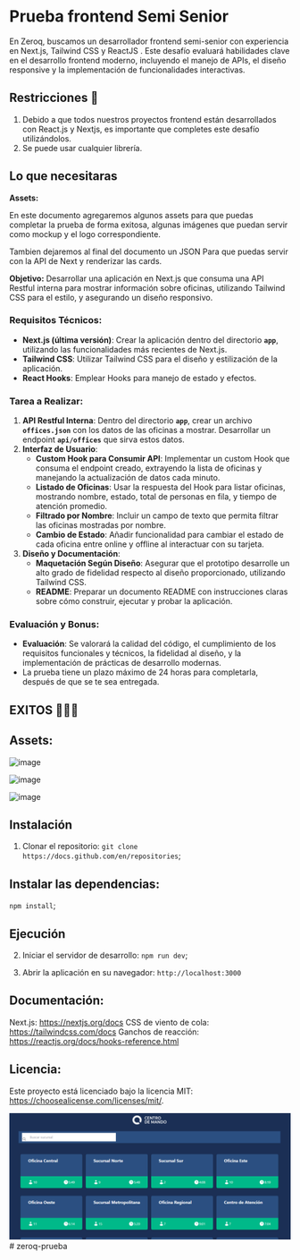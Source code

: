 # Prueba frontend Semi Senior

En Zeroq, buscamos un desarrollador frontend semi-senior con experiencia en Next.js, Tailwind CSS y ReactJS . Este desafío evaluará habilidades clave en el desarrollo frontend moderno, incluyendo el manejo de APIs, el diseño responsive y la implementación de funcionalidades interactivas.

## Restricciones 👀

1. Debido a que todos nuestros proyectos frontend están desarrollados con React.js y Nextjs, es importante que completes este desafío utilizándolos.
2. Se puede usar cualquier librería.

## Lo que necesitaras

**Assets:**

En este documento agregaremos algunos assets para que puedas completar la prueba de forma exitosa, algunas imágenes que puedan servir como mockup y el logo correspondiente.

Tambien dejaremos al final del documento un JSON Para que puedas servir con la API de Next y renderizar las cards.

**Objetivo:** Desarrollar una aplicación en Next.js que consuma una API Restful interna para mostrar información sobre oficinas, utilizando Tailwind CSS para el estilo, y asegurando un diseño responsivo.

### Requisitos Técnicos:

- **Next.js (última versión)**: Crear la aplicación dentro del directorio **`app`**, utilizando las funcionalidades más recientes de Next.js.
- **Tailwind CSS**: Utilizar Tailwind CSS para el diseño y estilización de la aplicación.
- **React Hooks**: Emplear Hooks para manejo de estado y efectos.

### Tarea a Realizar:

1. **API Restful Interna**: Dentro del directorio **`app`**, crear un archivo **`offices.json`** con los datos de las oficinas a mostrar. Desarrollar un endpoint **`api/offices`** que sirva estos datos.
2. **Interfaz de Usuario**:
    - **Custom Hook para Consumir API**: Implementar un custom Hook que consuma el endpoint creado, extrayendo la lista de oficinas y manejando la actualización de datos cada minuto.
    - **Listado de Oficinas**: Usar la respuesta del Hook para listar oficinas, mostrando nombre, estado, total de personas en fila, y tiempo de atención promedio.
    - **Filtrado por Nombre**: Incluir un campo de texto que permita filtrar las oficinas mostradas por nombre.
    - **Cambio de Estado**: Añadir funcionalidad para cambiar el estado de cada oficina entre online y offline al interactuar con su tarjeta.
3. **Diseño y Documentación**:
    - **Maquetación Según Diseño**: Asegurar que el prototipo desarrolle un alto grado de fidelidad respecto al diseño proporcionado, utilizando Tailwind CSS.
    - **README**: Preparar un documento README con instrucciones claras sobre cómo construir, ejecutar y probar la aplicación.

### Evaluación y Bonus:

- **Evaluación**: Se valorará la calidad del código, el cumplimiento de los requisitos funcionales y técnicos, la fidelidad al diseño, y la implementación de prácticas de desarrollo modernas.
- La prueba tiene un plazo máximo de 24 horas para completarla, después de que se te sea entregada.

## **EXITOS 🚀🚀🚀**

## Assets:

![image](https://github.com/Orliluq/zeroq-prueba/assets/122529721/7722a288-82e9-4856-ac3b-b74233304957)


![image](https://github.com/Orliluq/zeroq-prueba/assets/122529721/dc16a5ae-39b6-4e9f-8084-f393924638e6)

![image](https://github.com/Orliluq/zeroq-prueba/assets/122529721/aa282b67-b9f7-45d2-afa0-1e30e0017418)



## Instalación
1. Clonar el repositorio:
`git clone https://docs.github.com/en/repositories`;

## Instalar las dependencias:
`npm install`;

## Ejecución
2. Iniciar el servidor de desarrollo:
`npm run dev`;

3. Abrir la aplicación en su navegador:
`http://localhost:3000`

## Documentación:
Next.js: https://nextjs.org/docs
CSS de viento de cola: https://tailwindcss.com/docs
Ganchos de reacción: https://reactjs.org/docs/hooks-reference.html

## Licencia: 
Este proyecto está licenciado bajo la licencia MIT: https://choosealicense.com/licenses/mit/.


![Mockup](mockup.png)# zeroq-prueba
